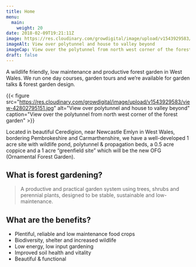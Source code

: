 ```yaml
---
title: Home
menu: 
  main:
    weight: 20
date: 2018-02-09T19:21:11Z
image: https://res.cloudinary.com/growdigital/image/upload/v1543929583/view-42802795151.jpg
imageAlt: View over polytunnel and house to valley beyond
imageCap: View over the polytunnel from north west corner of the forest garden
draft: false
---
```


A wildlife friendly, low maintenance and productive forest garden in West Wales. We run one day courses, garden tours and we’re available for garden talks & forest garden design.

{{< figure src="https://res.cloudinary.com/growdigital/image/upload/v1543929583/view-42802795151.jpg" alt="View over polytunnel and house to valley beyond" caption="View over the polytunnel from north west corner of the forest garden" >}}

Located in beautiful Ceredigion, near Newcastle Emlyn in West Wales, bordering Pembrokeshire and Carmarthenshire, we have a well-developed 1 acre site with wildlife pond, polytunnel & propagation beds, a 0.5 acre coppice and a 1 acre “greenfield site” which will be the new OFG (Ornamental Forest Garden).

## What is forest gardening?

> A productive and practical garden system using trees, shrubs and perennial plants, designed to be stable, sustainable and low-maintenance.

## What are the benefits?

* Plentiful, reliable and low maintenance food crops
* Biodiversity, shelter and increased wildlife
* Low energy, low input gardening
* Improved soil health and vitality
* Beautiful & functional
